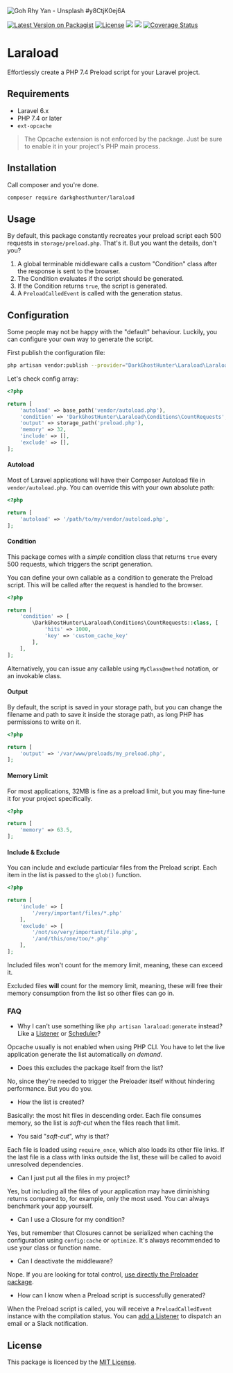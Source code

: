 ![Goh Rhy Yan - Unsplash #y8CtjK0ej6A](https://images.unsplash.com/photo-1496327249223-c84a3c1db090?ixlib=rb-1.2.1&auto=format&fit=crop&w=1200&h=400&q=80)

[![Latest Version on Packagist](https://img.shields.io/packagist/v/darkghosthunter/laraload.svg?style=flat-square)](https://packagist.org/packages/darkghosthunter/laraload) [![License](https://poser.pugx.org/darkghosthunter/laraload/license)](https://packagist.org/packages/darkghosthunter/laraload)
![](https://img.shields.io/packagist/php-v/darkghosthunter/laraload.svg)
 ![](https://github.com/DarkGhostHunter/Laraload/workflows/PHP%20Composer/badge.svg)
[![Coverage Status](https://coveralls.io/repos/github/DarkGhostHunter/Laraload/badge.svg?branch=master)](https://coveralls.io/github/DarkGhostHunter/Laraload?branch=master)

# Laraload

Effortlessly create a PHP 7.4 Preload script for your Laravel project.

## Requirements

* Laravel 6.x
* PHP 7.4 or later
* `ext-opcache`

> The Opcache extension is not enforced by the package. Just be sure to enable it in your project's PHP main process.

## Installation

Call composer and you're done.

```bash
composer require darkghosthunter/laraload
```

## Usage

By default, this package constantly recreates your preload script each 500 requests in `storage/preload.php`. That's it. But you want the details, don't you?

1. A global terminable middleware calls a custom "Condition" class after the response is sent to the browser.
2. The Condition evaluates if the script should be generated.
3. If the Condition returns `true`, the script is generated.
4. A `PreloadCalledEvent` is called with the generation status.

## Configuration

Some people may not be happy with the "default" behaviour. Luckily, you can configure your own way to generate the script.

First publish the configuration file:

```bash
php artisan vendor:publish --provider="DarkGhostHunter\Laraload\LaraloadServiceProvider"
```

Let's check config array:

```php
<?php

return [
    'autoload' => base_path('vendor/autoload.php'),
    'condition' => 'DarkGhostHunter\Laraload\Conditions\CountRequests',
    'output' => storage_path('preload.php'),
    'memory' => 32,
    'include' => [],
    'exclude' => [],
];
```

#### Autoload

Most of Laravel applications will have their Composer Autoload file in `vendor/autoload.php`. You can override this with your own absolute path:

```php
<?php

return [
    'autoload' => '/path/to/my/vendor/autoload.php',
];
```

#### Condition

This package comes with a _simple_ condition class that returns `true` every 500 requests, which triggers the script generation. 

You can define your own callable as a condition to generate the Preload script. This will be called after the request is handled to the browser.

```php
<?php

return [
    'condition' => [ 
        \DarkGhostHunter\Laraload\Conditions\CountRequests::class, [
            'hits' => 1000,
            'key' => 'custom_cache_key'
        ],
    ],
];
```

Alternatively, you can issue any callable using `MyClass@method` notation, or an invokable class.

#### Output

By default, the script is saved in your storage path, but you can change the filename and path to save it inside the storage path, as long PHP has permissions to write on it.

```php
<?php

return [
    'output' => '/var/www/preloads/my_preload.php',
];
```

#### Memory Limit

For most applications, 32MB is fine as a preload limit, but you may fine-tune it for your project specifically.

```php
<?php

return [
    'memory' => 63.5,
];
```

#### Include & Exclude

You can include and exclude particular files from the Preload script. Each item in the list is passed to the `glob()` function.

```php
<?php

return [
    'include' => [
        '/very/important/files/*.php'
    ],
    'exclude' => [
        '/not/so/very/important/file.php',
        '/and/this/one/too/*.php'
    ],
];
```

Included files won't count for the memory limit, meaning, these can exceed it. 

Excluded files **will** count for the memory limit, meaning, these will free their memory consumption from the list so other files can go in.

### FAQ

* Why I can't use something like `php artisan laraload:generate` instead? Like a [Listener](https://laravel.com/docs/events) or [Scheduler](https://laravel.com/docs/scheduling)?

Opcache usually is not enabled when using PHP CLI. You have to let the live application generate the list automatically _on demand_.

* Does this excludes the package itself from the list?

No, since they're needed to trigger the Preloader itself without hindering performance. But you do you.

* How the list is created?

Basically: the most hit files in descending order. Each file consumes memory, so the list is _soft-cut_ when the files reach that limit.

* You said "_soft-cut_", why is that?

Each file is loaded using `require_once`, which also loads its other file links. If the last file is a class with links outside the list, these will be called to avoid unresolved dependencies.

* Can I just put all the files in my project?

Yes, but including all the files of your application may have diminishing returns compared to, for example, only the most used. You can always benchmark your app yourself. 

* Can I use a Closure for my condition?

Yes, but remember that Closures cannot be serialized when caching the configuration using `config:cache` or `optimize`. It's always recommended to use your class or function name.

* Can I deactivate the middleware?

Nope. If you are looking for total control, [use directly the Preloader package](https://github.com/DarkGhostHunter/Preloader/).

* How can I know when a Preload script is successfully generated? 

When the Preload script is called, you will receive a `PreloadCalledEvent` instance with the compilation status. You can [add a Listener](https://laravel.com/docs/events#registering-events-and-listeners) to dispatch an email or a Slack notification.

## License

This package is licenced by the [MIT License](LICENSE).

